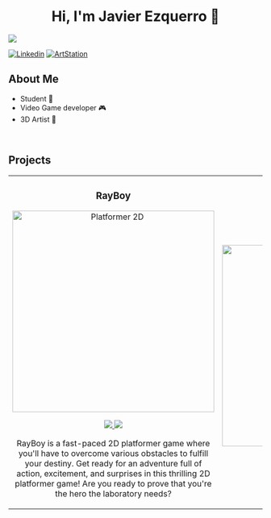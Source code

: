 <div align="center">
<h1 align="center">Hi, I'm Javier Ezquerro</a> 👋</h1>
  
</div>
<img src="https://www.gamingco.com.au/wp-content/uploads/2015/11/gamewarrior-0103-1400x788.jpg">

[![Linkedin](https://img.shields.io/badge/LINKEDIN-blue)](https://www.linkedin.com/in/javier-ezquerro-fuentes-5a494a319/)
[![ArtStation](https://img.shields.io/badge/ARTSTATION-purple)](https://www.artstation.com/jezquerrof)

## About Me

-  Student 🔭
- Video Game developer  🎮 
- 3D Artist  🎨
<br>

## Projects

<table>
  <tr>
    <td width="50%">
      <h3 align="center">RayBoy</h3>
      <div align="center">
        <a href="https://rayboyy.itch.io/rayboy" target="_blank">
          <img src="https://i.imgur.com/O3FzCXo.png" width="400" alt="Platformer 2D">
        </a>
        <p>
          <a href="https://rayboyy.itch.io/rayboy">
            <img src="https://img.shields.io/badge/ITCH.IO-white?style=for-the-badge&logo=github&logoColor=black">
          </a>
          <a href="https://www.youtube.com/@RayBoyGame">
            <img src="https://img.shields.io/badge/YOUTUBE-red?style=for-the-badge&Color=black">
          </a>
        </p>
        <p>
          RayBoy is a fast-paced 2D platformer game where you'll have to overcome various obstacles to fulfill your destiny. 
          Get ready for an adventure full of action, excitement, and surprises in this thrilling 2D platformer game! Are you ready to prove that you're the hero the laboratory needs?
        </p>
      </div>
    </td>
    <td width="50%">
      <h3 align="center">Auxilia</h3>
      <div align="center">
        <a href="https://github.com/JEzquerroF/Auxilia" target="_blank">
          <img src="https://i.imgur.com/zGbRq9l.png" width="400" alt="Auxilia">
        </a>
        <p>
          <a href="https://github.com/JEzquerroF/Auxilia" target="_blank">
            <img src="https://img.shields.io/badge/GITHUB-white?style=for-the-badge&Color=black">
          </a>
          <a href="https://www.youtube.com/watch?v=HuN3VcajHgo&t=3s" target="_blank">
            <img src="https://img.shields.io/badge/YOUTUBE-red?style=for-the-badge&Color=black">
          </a>
        </p>
      </div>
    </td>
  </tr>
</table>





<!--
**JEzquerroF/JEzquerroF** is a ✨ _special_ ✨ repository because its `README.md` (this file) appears on your GitHub profile.

Here are some ideas to get you started:

- 🔭 I’m currently working on ...
- 🌱 I’m currently learning ...
- 👯 I’m looking to collaborate on ...
- 🤔 I’m looking for help with ...
- 💬 Ask me about ...
- 📫 How to reach me: ...
- 😄 Pronouns: ...
- ⚡ Fun fact: ...
-->
